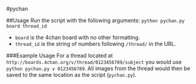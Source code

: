 #pychan

##Usage
Run the script with the following arguments:
`python pychan.py board thread_id`
* `board` is the 4chan board with no other formatting.
* `thread_id` is the string of numbers following `/thread/` in the URL.

###Example Usage
For a thread located at `http://boards.4chan.org/v/thread/0123456789/subject` you would use `python pychan.py v 0123456789`. All images from the thread would then be saved to the same location as the script (`pychan.py`).
